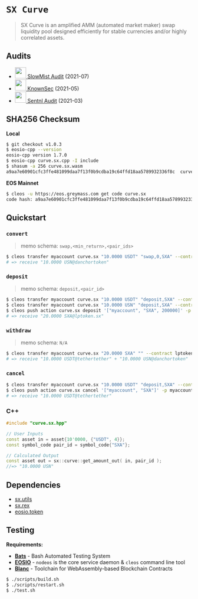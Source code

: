 # **`SX Curve`**

> SX Curve is an amplified AMM (automated market maker) swap liquidity pool designed efficiently for stable currencies and/or highly correlated assets.

## Audits

- <a href="https://github.com/slowmist/Knowledge-Base/blob/b717756a17702e604ab2dc8b072a2f127304b17d/open-report/Smart%20Contract%20Security%20Audit%20Report%20-%20sx.curve.pdf"><img height=30px src="https://user-images.githubusercontent.com/550895/132642025-b4dacacd-e1c1-4a02-9bb1-09ae359eb1f9.png" /> SlowMist Audit</a> (2021-07)
- <a href="https://www.knownsec.com"><img height=30px src="https://user-images.githubusercontent.com/550895/120322175-1fe4fd00-c2b2-11eb-96bb-402dec711e38.png" /> KnownSec</a> (2021-05)
- <a href="https://s3.eu-central-1.wasabisys.com/audit-certificates/Smart%20Contract%20Audit%20Certificate%20-%20Sx.curve-final.pdf"><img height=30px src="https://user-images.githubusercontent.com/550895/132641907-6425e632-1b1b-4015-9b84-b7f26a25ec58.png" /> Sentnl Audit</a> (2021-03)

## SHA256 Checksum

**Local**
```bash
$ git checkout v1.0.3
$ eosio-cpp --version
eosio-cpp version 1.7.0
$ eosio-cpp curve.sx.cpp -I include
$ shasum -a 256 curve.sx.wasm
a9aa7e60901cfc3ffe481099daa7f13f0b9cdba19c64ffd18aa5789932336f8c  curve.sx.wasm
```

**EOS Mainnet**
```bash
$ cleos -u https://eos.greymass.com get code curve.sx
code hash: a9aa7e60901cfc3ffe481099daa7f13f0b9cdba19c64ffd18aa5789932336f8c
```

## Quickstart

### `convert`

> memo schema: `swap,<min_return>,<pair_ids>`

```bash
$ cleos transfer myaccount curve.sx "10.0000 USDT" "swap,0,SXA" --contract tethertether
# => receive "10.0000 USN@danchortoken"
```

### `deposit`

> memo schema: `deposit,<pair_id>`

```bash
$ cleos transfer myaccount curve.sx "10.0000 USDT" "deposit,SXA" --contract tethertether
$ cleos transfer myaccount curve.sx "10.0000 USN" "deposit,SXA" --contract danchortoken
$ cleos push action curve.sx deposit '["myaccount", "SXA", 200000]' -p myaccount
# => receive "20.0000 SXA@lptoken.sx"
```

### `withdraw`

> memo schema: `N/A`

```bash
$ cleos transfer myaccount curve.sx "20.0000 SXA" "" --contract lptoken.sx
# => receive "10.0000 USDT@tethertether" + "10.0000 USN@danchortoken"
```

### `cancel`

```bash
$ cleos transfer myaccount curve.sx "10.0000 USDT" "deposit,SXA" --contract tethertether
$ cleos push action curve.sx cancel '["myaccount", "SXA"]' -p myaccount
# => receive "10.0000 USDT@tethertether"
```

### C++

```c++
#include "curve.sx.hpp"

// User Inputs
const asset in = asset{10'0000, {"USDT", 4}};
const symbol_code pair_id = symbol_code{"SXA"};

// Calculated Output
const asset out = sx::curve::get_amount_out( in, pair_id );
//=> "10.0000 USN"
```

## Dependencies

- [sx.utils](https://github.com/stableex/sx.utils)
- [sx.rex](https://github.com/stableex/sx.rex)
- [eosio.token](https://github.com/EOSIO/eosio.contracts)

## Testing

**Requirements:**

- [**Bats**](https://github.com/sstephenson/bats) - Bash Automated Testing System
- [**EOSIO**](https://github.com/EOSIO/eos) - `nodeos` is the core service daemon & `cleos` command line tool
- [**Blanc**](https://github.com/turnpike/blanc) - Toolchain for WebAssembly-based Blockchain Contracts

```bash
$ ./scripts/build.sh
$ ./scripts/restart.sh
$ ./test.sh
```
